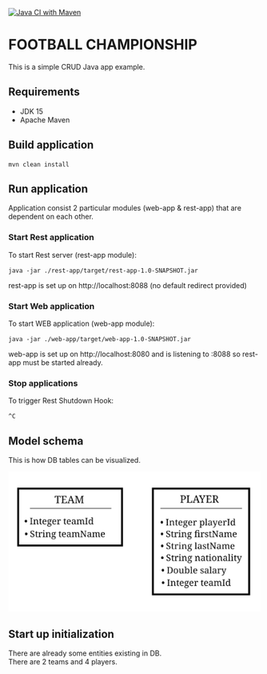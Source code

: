
[![Java CI with Maven](https://github.com/Brest-Java-Course-2021/MaksimukV-football/actions/workflows/maven.yml/badge.svg)](https://github.com/Brest-Java-Course-2021/MaksimukV-football/actions/workflows/maven.yml)

# FOOTBALL CHAMPIONSHIP
This is a simple CRUD Java app example.
## Requirements
- JDK 15
- Apache Maven
## Build application
```
mvn clean install
```
## Run application
Application consist 2 particular modules (web-app & rest-app) that are dependent on each other.
### Start Rest application
To start Rest server (rest-app module):
```
java -jar ./rest-app/target/rest-app-1.0-SNAPSHOT.jar
```
rest-app is set up on http://localhost:8088 (no default redirect provided)
### Start Web application
To start WEB application (web-app module):
```
java -jar ./web-app/target/web-app-1.0-SNAPSHOT.jar
```
web-app is set up on http://localhost:8080 and is listening to :8088 so rest-app must be started already.
### Stop applications
To trigger Rest Shutdown Hook:
```
^C
```
## Model schema

This is how DB tables can be visualized.

![modelschema load error](./documentation/model/model-schema.jpg "Model schema")

## Start up initialization
There are already some entities existing in DB.\
There are 2 teams and 4 players.


